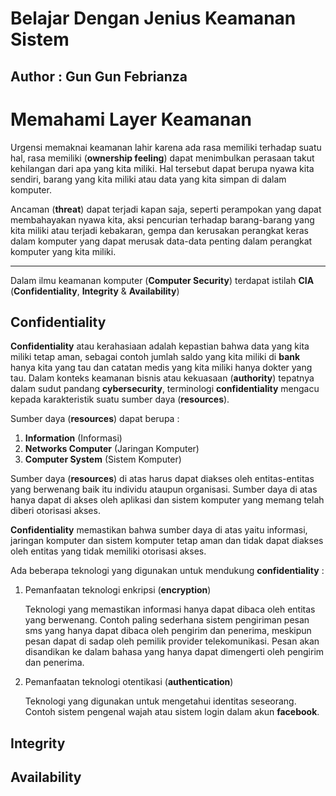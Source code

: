 # Belajar Dengan Jenius Keamanan Sistem

## Author : Gun Gun Febrianza



# Memahami Layer Keamanan



Urgensi memaknai keamanan lahir karena ada rasa memiliki terhadap suatu hal, rasa memiliki (**ownership feeling**)  dapat menimbulkan perasaan takut kehilangan dari apa yang kita miliki. Hal tersebut dapat berupa nyawa kita sendiri, barang yang kita miliki atau data yang kita simpan di dalam komputer.

Ancaman (**threat**) dapat terjadi kapan saja, seperti perampokan yang dapat membahayakan nyawa kita, aksi pencurian terhadap barang-barang yang kita miliki atau terjadi kebakaran, gempa dan kerusakan perangkat keras dalam komputer yang dapat merusak data-data penting dalam perangkat komputer yang kita miliki. 



----



Dalam ilmu keamanan komputer (**Computer Security**) terdapat istilah **CIA** (**Confidentiality**, **Integrity** & **Availability**)



## Confidentiality 

**Confidentiality** atau kerahasiaan adalah kepastian bahwa data yang kita miliki tetap aman, sebagai contoh jumlah saldo yang kita miliki di **bank** hanya kita yang tau dan catatan medis yang kita miliki hanya dokter yang tau. Dalam konteks keamanan bisnis atau kekuasaan (**authority**) tepatnya dalam sudut pandang **cybersecurity**, terminologi **confidentiality** mengacu kepada karakteristik suatu sumber daya (**resources**).

Sumber daya (**resources**) dapat berupa :

1. **Information** (Informasi)
2. **Networks Computer** (Jaringan Komputer)
3. **Computer System** (Sistem Komputer)

Sumber daya (**resources**) di atas harus dapat diakses oleh entitas-entitas yang berwenang baik itu individu ataupun organisasi. Sumber daya di atas hanya dapat di akses oleh aplikasi dan sistem komputer yang memang telah diberi otorisasi akses.

**Confidentiality** memastikan bahwa sumber daya di atas yaitu informasi, jaringan komputer dan sistem komputer tetap aman dan tidak dapat diakses oleh entitas yang tidak memiliki otorisasi akses.

Ada beberapa teknologi yang digunakan untuk mendukung **confidentiality** :

1. Pemanfaatan teknologi enkripsi (**encryption**)

   Teknologi yang memastikan informasi hanya dapat dibaca oleh entitas yang berwenang. Contoh paling sederhana sistem pengiriman pesan sms yang hanya dapat dibaca oleh pengirim dan penerima, meskipun pesan dapat di sadap oleh pemilik provider telekomunikasi. Pesan akan disandikan ke dalam bahasa yang hanya dapat dimengerti oleh pengirim dan penerima.

2. Pemanfaatan teknologi otentikasi (**authentication**)

   Teknologi yang digunakan untuk mengetahui identitas seseorang. Contoh sistem pengenal wajah atau sistem login dalam akun **facebook**.



## Integrity 



## Availability